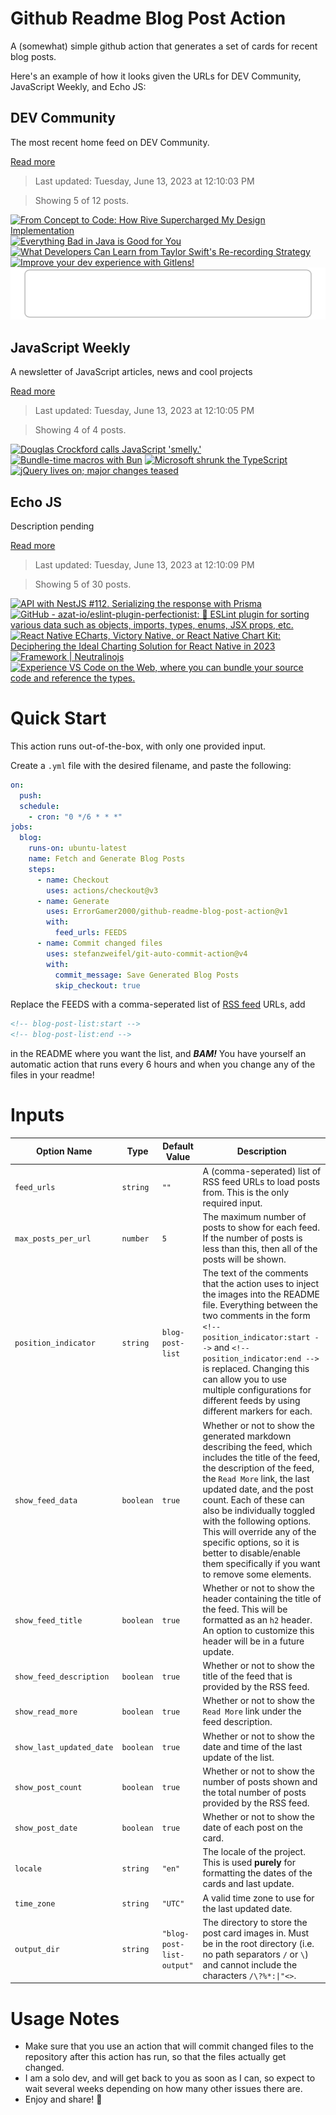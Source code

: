 # Github Readme Blog Post Action

A (somewhat) simple github action that generates a set of cards for recent blog posts.

Here's an example of how it looks given the URLs for DEV Community, JavaScript Weekly, and Echo JS:

<!-- post-list:start -->
## DEV Community

The most recent home feed on DEV Community.

[Read more](https://dev.to)
> Last updated: Tuesday, June 13, 2023 at 12:10:03 PM

> Showing 5 of 12 posts.

[![From Concept to Code: How Rive Supercharged My Design Implementation](https://raw.githubusercontent.com/ErrorGamer2000/github-readme-blog-post-action/main/generated_files/DEV_Community/From_Concept_to_Code__How_Rive_Supercharged_My_Design_Implementation.svg)](https://dev.to/contenda/from-concept-to-code-how-rive-supercharged-my-design-implementation-3l4n)
[![Everything Bad in Java is Good for You](https://raw.githubusercontent.com/ErrorGamer2000/github-readme-blog-post-action/main/generated_files/DEV_Community/Everything_Bad_in_Java_is_Good_for_You.svg)](https://dev.to/codenameone/everything-bad-in-java-is-good-for-you-3fhd)
[![What Developers Can Learn from Taylor Swift's Re-recording Strategy](https://raw.githubusercontent.com/ErrorGamer2000/github-readme-blog-post-action/main/generated_files/DEV_Community/What_Developers_Can_Learn_from_Taylor_Swift's_Re-recording_Strategy.svg)](https://dev.to/arnica/what-developers-can-learn-from-taylor-swifts-re-recording-strategy-24en)
[![Improve your dev experience with Gitlens!](https://raw.githubusercontent.com/ErrorGamer2000/github-readme-blog-post-action/main/generated_files/DEV_Community/Improve_your_dev_experience_with_Gitlens!.svg)](https://dev.to/thezal/improve-your-dev-experience-with-gitlens-53ld)
[![Top 7 Featured DEV Posts from the Past Week](https://raw.githubusercontent.com/ErrorGamer2000/github-readme-blog-post-action/main/generated_files/DEV_Community/Top_7_Featured_DEV_Posts_from_the_Past_Week.svg)](https://dev.to/devteam/top-7-featured-dev-posts-from-the-past-week-10ni)


## JavaScript Weekly

A newsletter of JavaScript articles, news and cool projects

[Read more](https://javascriptweekly.com/)
> Last updated: Tuesday, June 13, 2023 at 12:10:05 PM

> Showing 4 of 4 posts.

[![Douglas Crockford calls JavaScript 'smelly.'](https://raw.githubusercontent.com/ErrorGamer2000/github-readme-blog-post-action/main/generated_files/JavaScript_Weekly/Douglas_Crockford_calls_JavaScript_'smelly.'.svg)](https://javascriptweekly.com/issues/642)
[![Bundle-time macros with Bun](https://raw.githubusercontent.com/ErrorGamer2000/github-readme-blog-post-action/main/generated_files/JavaScript_Weekly/Bundle-time_macros_with_Bun.svg)](https://javascriptweekly.com/issues/641)
[![Microsoft shrunk the TypeScript](https://raw.githubusercontent.com/ErrorGamer2000/github-readme-blog-post-action/main/generated_files/JavaScript_Weekly/Microsoft_shrunk_the_TypeScript.svg)](https://javascriptweekly.com/issues/640)
[![jQuery lives on; major changes teased](https://raw.githubusercontent.com/ErrorGamer2000/github-readme-blog-post-action/main/generated_files/JavaScript_Weekly/jQuery_lives_on;_major_changes_teased.svg)](https://javascriptweekly.com/issues/639)


## Echo JS

Description pending

[Read more](
http://www.echojs.com
)
> Last updated: Tuesday, June 13, 2023 at 12:10:09 PM

> Showing 5 of 30 posts.

[![API with NestJS #112. Serializing the response with Prisma](https://raw.githubusercontent.com/ErrorGamer2000/github-readme-blog-post-action/main/generated_files/_Echo_JS_/API_with_NestJS__112._Serializing_the_response_with_Prisma.svg)](https://wanago.io/2023/06/12/api-nestjs-prisma-serializing/)
[![GitHub - azat-io/eslint-plugin-perfectionist: 🦄 ESLint plugin for sorting various data such as objects, imports, types, enums, JSX props, etc.](https://raw.githubusercontent.com/ErrorGamer2000/github-readme-blog-post-action/main/generated_files/_Echo_JS_/GitHub_-_azat-io_eslint-plugin-perfectionist__🦄_ESLint_plugin_for_sorting_various_data_such_as_objects__imports__types__enums__JSX_props__etc..svg)](https://github.com/azat-io/eslint-plugin-perfectionist)
[![
React Native ECharts, Victory Native, or React Native Chart Kit: Deciphering the Ideal Charting Solution for React Native in 2023
](https://raw.githubusercontent.com/ErrorGamer2000/github-readme-blog-post-action/main/generated_files/_Echo_JS_/_React_Native_ECharts__Victory_Native__or_React_Native_Chart_Kit__Deciphering_the_Ideal_Charting_Solution_for_React_Native_in_2023_.svg)](
https://medium.com/@chenzhiqing/react-native-echarts-victory-native-or-react-native-chart-kit-deciphering-the-ideal-charting-90cbd22b0da3
)
[![Framework | Neutralinojs](https://raw.githubusercontent.com/ErrorGamer2000/github-readme-blog-post-action/main/generated_files/_Echo_JS_/Framework___Neutralinojs.svg)](https://neutralino.js.org/docs/release-notes/framework)
[![
Experience VS Code on the Web, where you can bundle your source code and reference the types.
](https://raw.githubusercontent.com/ErrorGamer2000/github-readme-blog-post-action/main/generated_files/_Echo_JS_/_Experience_VS_Code_on_the_Web__where_you_can_bundle_your_source_code_and_reference_the_types._.svg)](
https://monaco-browser-bundler.vercel.app
)


<!-- post-list:end -->

# Quick Start

This action runs out-of-the-box, with only one provided input.

Create a `.yml` file with the desired filename, and paste the following:

```yml
on:
  push:
  schedule:
    - cron: "0 */6 * * *"
jobs:
  blog:
    runs-on: ubuntu-latest
    name: Fetch and Generate Blog Posts
    steps:
      - name: Checkout
        uses: actions/checkout@v3
      - name: Generate
        uses: ErrorGamer2000/github-readme-blog-post-action@v1
        with:
          feed_urls: FEEDS
      - name: Commit changed files
        uses: stefanzweifel/git-auto-commit-action@v4
        with:
          commit_message: Save Generated Blog Posts
          skip_checkout: true
```

Replace the FEEDS with a comma-seperated list of [RSS feed](https://rss.com/blog/how-do-rss-feeds-work/) URLs, add

```md
<!-- blog-post-list:start -->
<!-- blog-post-list:end -->
```

in the README where you want the list, and **_BAM!_** You have yourself an automatic action that runs every 6 hours and when you change any of the files in your readme!

# Inputs

<table>
  <thead>
    <tr>
      <th>Option Name</th>
      <th>Type</th>
      <th>Default Value</th>
      <th>Description</th>
    </tr>
  </thead>
  <tbody>
    <tr>
      <td><code>feed_urls</code></td>
      <td><code>string</code></td>
      <td><code>""</code></td>
      <td>A (comma-seperated) list of RSS feed URLs to load posts from. This is the only required input.</td>
    </tr>
    <tr>
      <td><code>max_posts_per_url</code></td>
      <td><code>number</code></td>
      <td><code>5</code></td>
      <td>The maximum number of posts to show for each feed. If the number of posts is less than this, then all of the posts will be shown.</td>
    </tr>
    <tr>
      <td><code>position_indicator</code></td>
      <td><code>string</code></td>
      <td><code>blog-post-list</code></td>
      <td>The text of the comments that the action uses to inject the images into the README file. Everything between the two comments in the form <code>&lt;!-- position_indicator:start --&gt;</code> and <code>&lt;!-- position_indicator:end --&gt;</code> is replaced. Changing this can allow you to use multiple configurations for different feeds by using different markers for each.</td>
    </tr>
    <tr>
      <td><code>show_feed_data</code></td>
      <td><code>boolean</code></td>
      <td><code>true</code></td>
      <td>Whether or not to show the generated markdown describing the feed, which includes the title of the feed, the description of the feed, the <code>Read More</code> link, the last updated date, and the post count. Each of these can also be individually toggled with the following options. This will override any of the specific options, so it is better to disable/enable them specifically if you want to remove some elements.</td>
    </tr>
    <tr>
      <td><code>show_feed_title</code></td>
      <td><code>boolean</code></td>
      <td><code>true</code></td>
      <td>Whether or not to show the header containing the title of the feed. This will be formatted as an <code>h2</code> header. An option to customize this header will be in a future update.</td>
    </tr>
    <tr>
      <td><code>show_feed_description</code></td>
      <td><code>boolean</code></td>
      <td><code>true</code></td>
      <td>Whether or not to show the title of the feed that is provided by the RSS feed.</td>
    </tr>
    <tr>
      <td><code>show_read_more</code></td>
      <td><code>boolean</code></td>
      <td><code>true</code></td>
      <td>Whether or not to show the <code>Read More</code> link under the feed description.</td>
    </tr>
    <tr>
      <td><code>show_last_updated_date</code></td>
      <td><code>boolean</code></td>
      <td><code>true</code></td>
      <td>Whether or not to show the date and time of the last update of the list.</td>
    </tr>
    <tr>
      <td><code>show_post_count</code></td>
      <td><code>boolean</code></td>
      <td><code>true</code></td>
      <td>Whether or not to show the number of posts shown and the total number of posts provided by the RSS feed.</td>
    </tr>
    <tr>
      <td><code>show_post_date</code></td>
      <td><code>boolean</code></td>
      <td><code>true</code></td>
      <td>Whether or not to show the date of each post on the card.</td>
    </tr>
    <tr>
      <td><code>locale</code></td>
      <td><code>string</code></td>
      <td><code>"en"</code></td>
      <td>The locale of the project. This is used <strong>purely</strong> for formatting the dates of the cards and last update.</td>
    </tr>
    <tr>
      <td><code>time_zone</code></td>
      <td><code>string</code></td>
      <td><code>"UTC"</code></td>
      <td>A valid time zone to use for the last updated date.</td>
    </tr>
    <tr>
      <td><code>output_dir</code></td>
      <td><code>string</code></td>
      <td><code>"blog-post-list-output"</code></td>
      <td>The directory to store the post card images in. Must be in the root directory (i.e. no path separators <code>/</code> or <code>\</code>) and cannot include the characters <code>/\?%*:|"&lt;&gt;</code>.</td>
    </tr>
<!--
    <tr>
      <td><code></code></td>
      <td><cde></cde></td>
      <td><code></code></td>
      <td></td>
    </tr>
-->
  </tbody>
</table>

# Usage Notes

- Make sure that you use an action that will commit changed files to the repository after this action has run, so that the files actually get changed.
- I am a solo dev, and will get back to you as soon as I can, so expect to wait several weeks depending on how many other issues there are.
- Enjoy and share! 🤗
